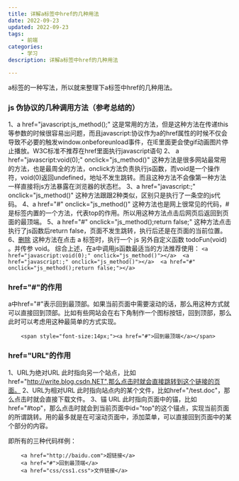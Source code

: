 ```yaml
---
title: 详解a标签中href的几种用法
date: 2022-09-23
updated: 2022-09-23
tags: 
    - 前端
categories: 
    - 学习
description: 详解a标签中href的几种用法

---
```




a标签的一种写法<a href="JavaScript:;"></a>，所以就来整理下a标签中href的几种用法。

### js 伪协议的几种调用方法（参考总结的）

1、a href="javascript:js_method();"
    这是常用的方法，但是这种方法在传递this等参数的时候很容易出问题，而且javascript:协议作为a的href属性的时候不仅会导致不必要的触发window.onbeforeunload事件，在IE里面更会使gif动画图片停止播放。W3C标准不推荐在href里面执行javascript语句
 2、 a href="javascript:void(0);" onclick="js_method()"
    这种方法是很多网站最常用的方法，也是最周全的方法，onclick方法负责执行js函数，而void是一个操作符，void(0)返回undefined，地址不发生跳转。而且这种方法不会像第一种方法一样直接将js方法暴露在浏览器的状态栏。
3、a href="javascript:;" onclick="js_method()"
    这种方法跟跟2种类似，区别只是执行了一条空的js代码。
4、a href="#" onclick="js_method()"
    这种方法也是网上很常见的代码，#是标签内置的一个方法，代表top的作用。所以用这种方法点击后网页后返回到页面的最顶端。
5、a href="#" onclick="js_method();return false;"
    这种方法点击执行了js函数后return false，页面不发生跳转，执行后还是在页面的当前位置。
6、<a href='javascript:todoFun(void)'>删除</a>
    这种方法在点击 a 标签时，执行一个 js 另外自定义函数 todoFun(void)  。并传参 void。
    综合上述，在a中调用js函数最适当的方法推荐使用：
    ```
    <a href="javascript:void(0);" onclick="js_method()"></a> 
    <a href="javascript:;" onclick="js_method()"></a> 
    <a href="#" onclick="js_method();return false;"></a>
    ```
### href="#"的作用

   a中href="#"表示回到最顶部。如果当前页面中需要滚动的话，那么用这种方式就可以直接回到顶部。比如有些网站会在右下角制作一个图标按钮，回到顶部，那么此时可以考虑用这种最简单的方式实现。

```
    <span style="font-size:14px;"><a href="#">回到最顶端</a></span> 
```
### href="URL"的作用
1、URL为绝对URL
    此时指向另一个站点，比如href="http://write.blog.csdn.NET",那么点击时就会直接跳转到这个链接的页面。
2、URL为相对URL
    此时指向站点内的某个文件，比如href="/test.doc"，那么点击时就会直接下载文件。
3、锚 URL
    此时指向页面中的锚，比如href="#top"，那么点击时就会到当前页面中id="top"的这个锚点，实现当前页面的所谓跳转。用的最多就是在可滚动页面中，添加菜单，可以直接回到页面中的某个部分的内容。

即所有的三种代码样例：
```
    <a href="http://baidu.com">超链接</a> 
    <a href="#">回到最顶端</a> 
    <a href="css/css1.css">文件链接</a>
```